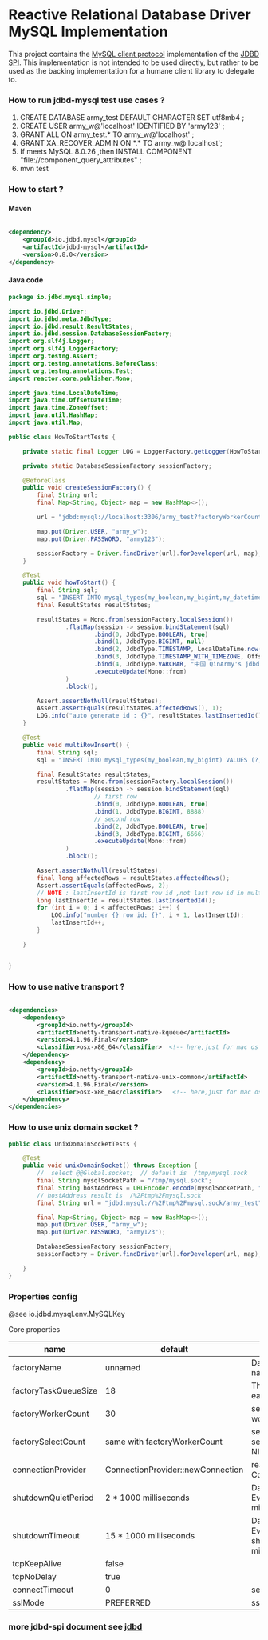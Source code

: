 # Reactive Relational Database Driver MySQL Implementation

This project contains the [MySQL client protocol][m] implementation of the [JDBD SPI][j].
This implementation is not intended to be used directly, but rather to be used as the backing implementation for
a humane client library to delegate to.

[m]: https://dev.mysql.com/doc/dev/mysql-server/latest/PAGE_PROTOCOL.html

[j]: https://github.com/QinArmy/jdbd

### How to run jdbd-mysql test use cases ?

1. CREATE DATABASE army_test DEFAULT CHARACTER SET utf8mb4 ;
2. CREATE USER army_w@'localhost' IDENTIFIED BY 'army123' ;
3. GRANT ALL ON army_test.* TO army_w@'localhost' ;
4. GRANT XA_RECOVER_ADMIN ON &#42;.&#42; TO army_w@'localhost';
5. If meets MySQL 8.0.26 ,then INSTALL COMPONENT "file://component_query_attributes" ;
6. mvn test

### How to start ?

#### Maven

```xml

<dependency>
    <groupId>io.jdbd.mysql</groupId>
    <artifactId>jdbd-mysql</artifactId>
    <version>0.8.0</version>
</dependency>
```

#### Java code

```java
package io.jdbd.mysql.simple;

import io.jdbd.Driver;
import io.jdbd.meta.JdbdType;
import io.jdbd.result.ResultStates;
import io.jdbd.session.DatabaseSessionFactory;
import org.slf4j.Logger;
import org.slf4j.LoggerFactory;
import org.testng.Assert;
import org.testng.annotations.BeforeClass;
import org.testng.annotations.Test;
import reactor.core.publisher.Mono;

import java.time.LocalDateTime;
import java.time.OffsetDateTime;
import java.time.ZoneOffset;
import java.util.HashMap;
import java.util.Map;

public class HowToStartTests {

    private static final Logger LOG = LoggerFactory.getLogger(HowToStartTests.class);

    private static DatabaseSessionFactory sessionFactory;

    @BeforeClass
    public void createSessionFactory() {
        final String url;
        final Map<String, Object> map = new HashMap<>();

        url = "jdbd:mysql://localhost:3306/army_test?factoryWorkerCount=30";

        map.put(Driver.USER, "army_w");
        map.put(Driver.PASSWORD, "army123");

        sessionFactory = Driver.findDriver(url).forDeveloper(url, map);
    }

    @Test
    public void howToStart() {
        final String sql;
        sql = "INSERT INTO mysql_types(my_boolean,my_bigint,my_datetime,my_datetime6,my_var_char200) VALUES (?,?,?,?,?)";
        final ResultStates resultStates;

        resultStates = Mono.from(sessionFactory.localSession())
                .flatMap(session -> session.bindStatement(sql)
                        .bind(0, JdbdType.BOOLEAN, true)
                        .bind(1, JdbdType.BIGINT, null)
                        .bind(2, JdbdType.TIMESTAMP, LocalDateTime.now())
                        .bind(3, JdbdType.TIMESTAMP_WITH_TIMEZONE, OffsetDateTime.now(ZoneOffset.UTC))
                        .bind(4, JdbdType.VARCHAR, "中国 QinArmy's jdbd \n \\ \t \" \032 \b \r '''  \\' ")
                        .executeUpdate(Mono::from)
                )
                .block();

        Assert.assertNotNull(resultStates);
        Assert.assertEquals(resultStates.affectedRows(), 1);
        LOG.info("auto generate id : {}", resultStates.lastInsertedId());
    }

    @Test
    public void multiRowInsert() {
        final String sql;
        sql = "INSERT INTO mysql_types(my_boolean,my_bigint) VALUES (?,?),(?,?)";

        final ResultStates resultStates;
        resultStates = Mono.from(sessionFactory.localSession())
                .flatMap(session -> session.bindStatement(sql)
                        // first row
                        .bind(0, JdbdType.BOOLEAN, true)
                        .bind(1, JdbdType.BIGINT, 8888)
                        // second row
                        .bind(2, JdbdType.BOOLEAN, true)
                        .bind(3, JdbdType.BIGINT, 6666)
                        .executeUpdate(Mono::from)
                )
                .block();

        Assert.assertNotNull(resultStates);
        final long affectedRows = resultStates.affectedRows();
        Assert.assertEquals(affectedRows, 2);
        // NOTE : lastInsertId is first row id ,not last row id in multi-row insert syntax
        long lastInsertId = resultStates.lastInsertedId();
        for (int i = 0; i < affectedRows; i++) {
            LOG.info("number {} row id: {}", i + 1, lastInsertId);
            lastInsertId++;
        }

    }


}

```

### How to use native transport ?

```xml

<dependencies>
    <dependency>
        <groupId>io.netty</groupId>
        <artifactId>netty-transport-native-kqueue</artifactId>
        <version>4.1.96.Final</version>
        <classifier>osx-x86_64</classifier>  <!-- here,just for mac os  -->
    </dependency>
    <dependency>
        <groupId>io.netty</groupId>
        <artifactId>netty-transport-native-unix-common</artifactId>
        <version>4.1.96.Final</version>
        <classifier>osx-x86_64</classifier>   <!-- here,just for mac os  -->
    </dependency>
</dependencies>

```

### How to use unix domain socket ?

```java
public class UnixDomainSocketTests {

    @Test
    public void unixDomainSocket() throws Exception {
        //  select @@Global.socket;  // default is  /tmp/mysql.sock
        final String mysqlSocketPath = "/tmp/mysql.sock";
        final String hostAddress = URLEncoder.encode(mysqlSocketPath, "utf-8");
        // hostAddress result is  /%2Ftmp%2Fmysql.sock
        final String url = "jdbd:mysql://%2Ftmp%2Fmysql.sock/army_test";

        final Map<String, Object> map = new HashMap<>();
        map.put(Driver.USER, "army_w");
        map.put(Driver.PASSWORD, "army123");

        DatabaseSessionFactory sessionFactory;
        sessionFactory = Driver.findDriver(url).forDeveloper(url, map);

    }
}
```

### Properties config

@see io.jdbd.mysql.env.MySQLKey

Core properties

| name                 | default                           | description                                                             |
|----------------------|-----------------------------------|-------------------------------------------------------------------------|
| factoryName          | unnamed                           | DatabaseSessionFactory name                                             |
| factoryTaskQueueSize | 18                                | The task queue size of each session.                                    |
| factoryWorkerCount   | 30                                | session factory netty worker count.                                     |
| factorySelectCount   | same with factoryWorkerCount      | session factory netty select count if use java NIO,if native ignore.    |
| connectionProvider   | ConnectionProvider::newConnection | reactor netty ConnectionProvider                                        |
| shutdownQuietPeriod  | 2 * 1000 milliseconds             | DatabaseSessionFactory's EventLoopGroup after n milliseconds   shutdown |
| shutdownTimeout      | 15 * 1000 milliseconds            | DatabaseSessionFactory's EventLoopGroup shutdown timeout milliseconds   |
| tcpKeepAlive         | false                             |                                                                         |
| tcpNoDelay           | true                              |                                                                         |
| connectTimeout       | 0                                 | session connect timeout                                                 |
| sslMode              | PREFERRED                         | ssl mode                                                                |

### more jdbd-spi document see [jdbd](https://github.com/QinArmy/jdbd "more jdbd-spi document")




